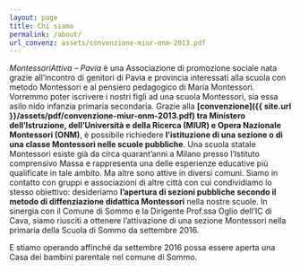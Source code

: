 ```yaml
---
layout: page
title: Chi siamo
permalink: /about/
url_convenz: assets/convenzione-miur-onm-2013.pdf
---
```


*MontessoriAttiva – Pavia* è una Associazione di promozione sociale nata grazie all’incontro di genitori di Pavia e provincia interessati alla scuola con metodo Montessori e al pensiero pedagogico di Maria Montessori. Vorremmo poter iscrivere i nostri figli ad una scuola Montessori, sia essa asilo nido infanzia primaria secondaria. Grazie alla **[convenzione]({{ site.url }}/assets/pdf/convenzione-miur-onm-2013.pdf) tra Ministero dell’Istruzione, dell’Università e della Ricerca (MIUR) e Opera Nazionale Montessori (ONM)**, è possibile richiedere **l’istituzione di una sezione o di una classe Montessori nelle scuole pubbliche**. Una scuola statale Montessori esiste già da circa quarant’anni a Milano presso l’Istituto comprensivo Massa e rappresenta una delle esperienze educative più qualificate in tale ambito. Ma altre sono attive in diversi comuni. Siamo in contatto con gruppi e associazioni di altre città con cui condividiamo lo stesso obiettivo: desideriamo **l’apertura di sezioni pubbliche secondo il metodo di diffenziazione didattica Montessori** nella nostre scuole.
In sinergia con il Comune di Sommo e la Dirigente Prof.ssa Oglio dell’IC di Cava, siamo riusciti a ottenere l’attivazione di una sezione Montessori nella primaria della Scuola di Sommo da settembre 2016.
 
E stiamo operando affinché da settembre 2016 possa essere aperta una Casa dei bambini parentale nel comune di Sommo.